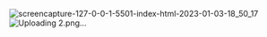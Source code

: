 
![screencapture-127-0-0-1-5501-index-html-2023-01-03-18_50_17](https://user-images.githubusercontent.com/108230716/210387067-f1b79d16-734d-49b1-8ed4-ed811f4571a2.png)
![Uploading 2.png…]()
